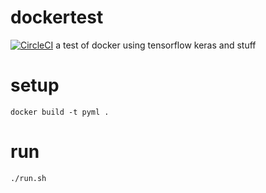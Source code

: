# dockertest
[![CircleCI](https://circleci.com/gh/circleci/frontend.svg?style=svg)](https://circleci.com/gh/urlordjames/dockertest)
a test of docker using tensorflow keras and stuff

# setup
```docker build -t pyml .```

# run
```./run.sh```
